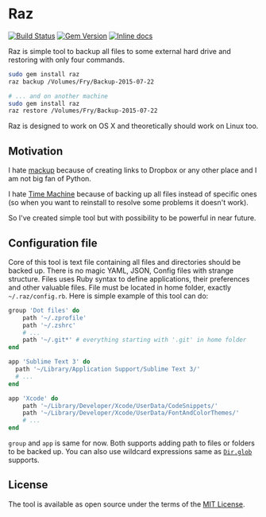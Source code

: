 # Raz

[![Build Status](https://travis-ci.org/samnung/raz.svg)](https://travis-ci.org/samnung/raz) [![Gem Version](https://badge.fury.io/rb/raz.svg)](https://badge.fury.io/rb/raz) [![Inline docs](http://inch-ci.org/github/samnung/raz.svg?branch=master)](http://inch-ci.org/github/samnung/raz)

Raz is simple tool to backup all files to some external hard drive and restoring with only four commands.

```bash
sudo gem install raz
raz backup /Volumes/Fry/Backup-2015-07-22

# ... and on another machine
sudo gem install raz
raz restore /Volumes/Fry/Backup-2015-07-22
```

Raz is designed to work on OS X and theoretically should work on Linux too.


## Motivation

I hate [mackup](https://github.com/lra/mackup) because of creating links to Dropbox or any other place and I am not big fan of Python.

I hate [Time Machine](https://en.wikipedia.org/wiki/Time_Machine_(OS_X)) because of backing up all files instead of specific ones (so when you want to reinstall to resolve some problems it doesn't work).

So I've created simple tool but with possibility to be powerful in near future.


## Configuration file

Core of this tool is text file containing all files and directories should be backed up. There is no magic YAML, JSON, Config files with strange structure. Files uses Ruby syntax to define applications, their preferences and other valuable files. File must be located in home folder, exactly `~/.raz/config.rb`. Here is simple example of this tool can do:

```ruby
group 'Dot files' do
    path '~/.zprofile'
    path '~/.zshrc'
    # ...
    path '~/.git*' # everything starting with '.git' in home folder
end

app 'Sublime Text 3' do
  path '~/Library/Application Support/Sublime Text 3/'
  # ...
end

app 'Xcode' do
    path '~/Library/Developer/Xcode/UserData/CodeSnippets/'
    path '~/Library/Developer/Xcode/UserData/FontAndColorThemes/'
    # ...
end
```

`group` and `app` is same for now. Both supports adding path to files or folders to be backed up. You can also use wildcard expressions same as [`Dir.glob`](http://ruby-doc.org/core-2.2.0/Dir.html#method-c-glob) supports.


## License

The tool is available as open source under the terms of the [MIT License](http://opensource.org/licenses/MIT).
